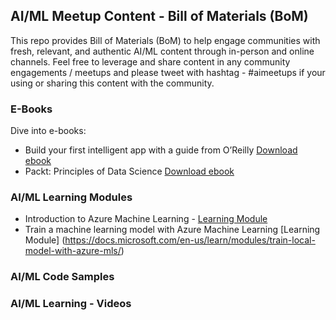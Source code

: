 ## AI/ML Meetup Content - Bill of Materials (BoM)

This repo provides Bill of Materials (BoM) to help engage communities with fresh, relevant, and authentic AI/ML content through in-person and online channels. Feel free to leverage and share content in any community engagements / meetups and please tweet with hashtag - #aimeetups if your using or sharing this content with the community.

### E-Books

Dive into e-books:

* Build your first intelligent app with a guide from O’Reilly [Download ebook](https://azure.microsoft.com/en-in/resources/building-intelligent-apps-with-cognitive-apis/?cdn=disable)
* Packt: Principles of Data Science [Download ebook](https://azure.microsoft.com/en-in/resources/principles-of-data-science/)

### AI/ML Learning Modules

* Introduction to Azure Machine Learning - [Learning Module](https://docs.microsoft.com/en-us/learn/modules/intro-to-azure-machine-learning-service/)
* Train a machine learning model with Azure Machine Learning [Learning Module] (https://docs.microsoft.com/en-us/learn/modules/train-local-model-with-azure-mls/)

### AI/ML Code Samples



### AI/ML Learning - Videos



